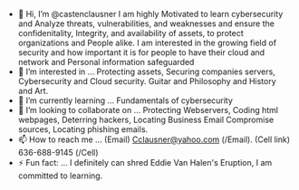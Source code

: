 - 👋 Hi, I’m @castenclausner I am highly Motivated to learn cybersecurity and Analyze threats, vulnerabilities, and weaknesses and ensure the confidenitality, Integrity, and availability of assets, to protect organizations and People alike. I am interested in the growing field of security and how important it is for people to have their cloud and network and Personal information safeguarded
- 👀 I’m interested in ... Protecting assets, Securing companies servers, Cybersecurity and Cloud security. Guitar and Philosophy and History and Art.   
- 🌱 I’m currently learning ... Fundamentals of cybersecurity
- 💞️ I’m looking to collaborate on ... Protecting Webservers, Coding html webpages, Deterring hackers, Locating Business Email Compromise sources, Locating phishing emails. 
- 📫 How to reach me ... (Email) Cclausner@yahoo.com (/Email).  (Cell link) 636-688-9145 (/Cell) 
- ⚡ Fun fact: ... I definitely can shred Eddie Van Halen's Eruption, I am committed to learning. 

<!---
castenclausner/castenclausner is a ✨ special ✨ repository because its `README.md` (this file) appears on your GitHub profile.
You can click the Preview link to take a look at your changes.
--->
